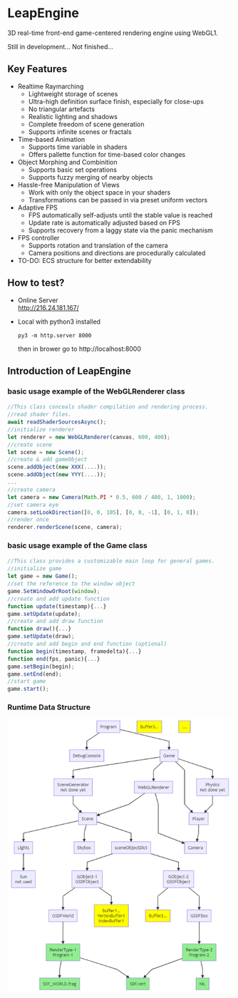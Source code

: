 # LeapEngine
3D real-time front-end game-centered rendering engine using WebGL1.

Still in development... Not finished...

## Key Features
- Realtime Raymarching
  - Lightweight storage of scenes
  - Ultra-high definition surface finish, especially for close-ups
  - No triangular artefacts
  - Realistic lighting and shadows
  - Complete freedom of scene generation
  - Supports infinite scenes or fractals
- Time-based Animation
  - Supports time variable in shaders
  - Offers pallette function for time-based color changes
- Object Morphing and Combinition
  - Supports basic set operations
  - Supports fuzzy merging of nearby objects
- Hassle-free Manipulation of Views
  - Work with only the object space in your shaders
  - Transformations can be passed in via preset uniform vectors
- Adaptive FPS
  - FPS automatically self-adjusts until the stable value is reached
  - Update rate is automatically adjusted based on FPS
  - Supports recovery from a laggy state via the panic mechanism
- FPS controller
  - Supports rotation and translation of the camera
  - Camera positions and directions are procedurally calculated
- TO-DO: ECS structure for better extendability

## How to test?
- Online Server  
http://216.24.181.167/

- Local with python3 installed
    ```
    py3 -m http.server 8000
    ```
    then in brower go to http://localhost:8000

## Introduction of LeapEngine
### basic usage example of the WebGLRenderer class
```js
//This class conceals shader compilation and rendering process.
//read shader files.
await readShaderSourcesAsync(); 
//initialize renderer
let renderer = new WebGLRenderer(canvas, 600, 400);
//create scene
let scene = new Scene();
//create & add gameObject
scene.addObject(new XXX(....));
scene.addObject(new YYY(....));
...
//create camera
let camera = new Camera(Math.PI * 0.5, 600 / 400, 1, 1000);
//set camera eye
camera.setLookDirection([0, 0, 105], [0, 0, -1], [0, 1, 0]);
//render once
renderer.renderScene(scene, camera);
```
### basic usage example of the Game class
```js
//This class provides a customizable main loop for general games.
//initialize game
let game = new Game();
//set the reference to the window object
game.SetWindowOrRoot(window);
//create and add update function
function update(timestamp){...}
game.setUpdate(update);
//create and add draw function
function draw(){...}
game.setUpdate(draw);
//create and add begin and end function (optional)
function begin(timestamp, framedelta){...}
function end(fps, panic){...}
game.setBegin(begin);
game.setEnd(end);
//start game
game.start();
```
### Runtime Data Structure
![progarch](./pics/progarch.png)
